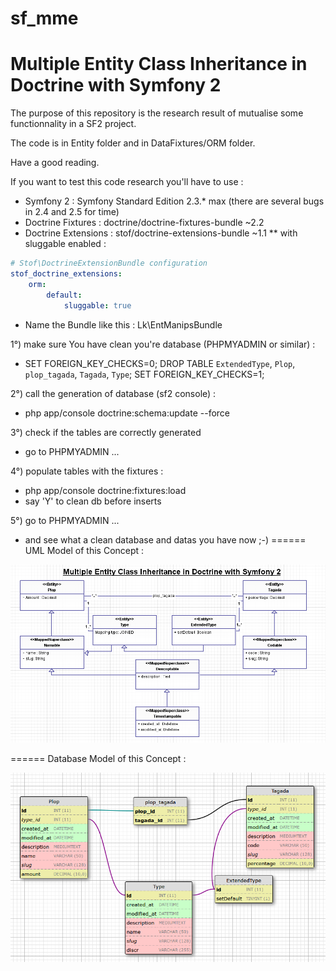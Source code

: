 sf_mme
======

Multiple Entity Class Inheritance in Doctrine with Symfony 2
======

The purpose of this repository is the research result of mutualise some functionnality in a SF2 project.

The code is in Entity folder and in DataFixtures/ORM folder.

Have a good reading.

If you want to test this code research you'll have to use :
* Symfony 2 : Symfony Standard Edition 2.3.* max (there are several bugs in 2.4 and 2.5 for time)
* Doctrine Fixtures : doctrine/doctrine-fixtures-bundle ~2.2
* Doctrine Extensions : stof/doctrine-extensions-bundle ~1.1
** with sluggable enabled : 
```yml
# Stof\DoctrineExtensionBundle configuration
stof_doctrine_extensions:
    orm:
        default:
            sluggable: true
```
* Name the Bundle like this : Lk\EntManipsBundle


1°) make sure You have clean you're database (PHPMYADMIN or similar) :
* SET FOREIGN_KEY_CHECKS=0; DROP TABLE `ExtendedType`, `Plop`, `plop_tagada`, `Tagada`, `Type`; SET FOREIGN_KEY_CHECKS=1;

2°) call the generation of database (sf2 console) :
* php app/console doctrine:schema:update --force

3°) check if the tables are correctly generated
* go to PHPMYADMIN ...

4°)  populate tables with the fixtures :
* php app/console doctrine:fixtures:load
* say 'Y' to clean db before inserts

5°) go to PHPMYADMIN ... 
* and see what a clean database and datas you have now ;-)
======
UML Model of this Concept :

![UML Entities diagram](https://raw.githubusercontent.com/loamok/sf_mme/master/Doc/MultipleMappingEntities.png)

======
Database Model of this Concept :

![Resulting DB Model](https://raw.githubusercontent.com/loamok/sf_mme/master/Doc/MultipleMappingEntitiesDBModel.png)